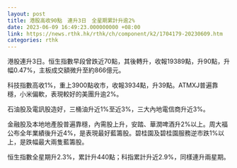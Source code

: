 ```yaml
---
layout: post
title: 港股高收90點　連升3日　全星期累計升逾2%
date: 2023-06-09 16:49:23.000000000 +08:00
link: https://news.rthk.hk/rthk/ch/component/k2/1704179-20230609.htm
categories: rthk
---
```


港股連升3日。恒生指數早段曾跌近70點，其後轉升，收報19389點，升90點，升幅0.47%，主板成交額微升至約866億元。

科技指數高收1%，重上3900點收市，收報3934點，升39點。ATMXJ普遍靠穩，小米偏軟，表現較好的美團升逾2%。

石油股及電訊股造好，三桶油升近1%至近3%，三大內地電信商升近3%。

金融股及本地地產股普遍靠穩，內需股上升，安踏、華潤啤酒升2%以上。周大福公布全年業績後升近4%，是表現最好藍籌股。碧桂園及碧桂園服務逆市跌1%以上，是跌幅最大兩隻藍籌股。

恒生指數全星期升2.3%，累計升440點；科指累計升近2.9%，同樣連升兩星期。
